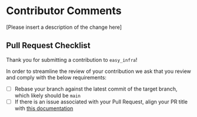 # Contributor Comments
[Please insert a description of the change here]

## Pull Request Checklist
Thank you for submitting a contribution to `easy_infra`!

In order to streamline the review of your contribution we ask that you review and comply with the below requirements:
- [ ] Rebase your branch against the latest commit of the target branch, which likely should be `main`
- [ ] If there is an issue associated with your Pull Request, align your PR title with [this documentation](https://help.github.com/en/articles/closing-issues-using-keywords)
